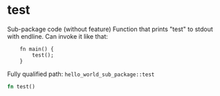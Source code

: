 # test

Sub-package code (without feature)
Function that prints "test" to stdout with endline.
Can invoke it like that:
```cairo
    fn main() {
        test();
    }
```


Fully qualified path: `hello_world_sub_package::test`

```rust
fn test()
```

